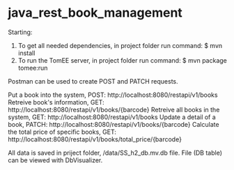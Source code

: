# java_rest_book_management

Starting:
1) To get all needed dependencies, in project folder run command: $ mvn install
2) To run the TomEE server, in project folder run command: $ mvn package tomee:run

Postman can be used to create POST and PATCH requests.

Put a book into the system, POST: http://localhost:8080/restapi/v1/books
Retreive book's information, GET: http://localhost:8080/restapi/v1/books/{barcode}
Retreive all books in the system, GET: http://localhost:8080/restapi/v1/books
Update a detail of a book, PATCH: http://localhost:8080/restapi/v1/books/{barcode}
Calculate the total price of specific books, GET: http://localhost:8080/restapi/v1/books/total_price/{barcode}

All data is saved in priject folder, /data/SS_h2_db.mv.db file.
File (DB table) can be viewed with DbVisualizer.